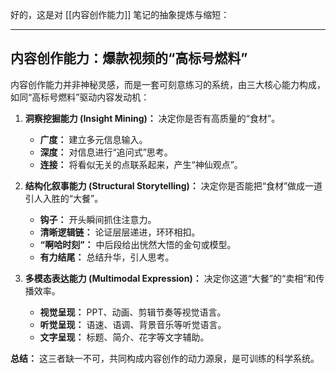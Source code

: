 好的，这是对 [[内容创作能力]] 笔记的抽象提炼与缩短：

---

## 内容创作能力：爆款视频的“高标号燃料”

内容创作能力并非神秘灵感，而是一套可刻意练习的系统，由三大核心能力构成，如同“高标号燃料”驱动内容发动机：

1.  **洞察挖掘能力 (Insight Mining)：** 决定你是否有高质量的“食材”。
    *   **广度：** 建立多元信息输入。
    *   **深度：** 对信息进行“追问式”思考。
    *   **连接：** 将看似无关的点联系起来，产生“神仙观点”。

2.  **结构化叙事能力 (Structural Storytelling)：** 决定你是否能把“食材”做成一道引人入胜的“大餐”。
    *   **钩子：** 开头瞬间抓住注意力。
    *   **清晰逻辑链：** 论证层层递进，环环相扣。
    *   **“啊哈时刻”：** 中后段给出恍然大悟的金句或模型。
    *   **有力结尾：** 总结升华，引人思考。

3.  **多模态表达能力 (Multimodal Expression)：** 决定你这道“大餐”的“卖相”和传播效率。
    *   **视觉呈现：** PPT、动画、剪辑节奏等视觉语言。
    *   **听觉呈现：** 语速、语调、背景音乐等听觉语言。
    *   **文字呈现：** 标题、简介、花字等文字辅助。

**总结：** 这三者缺一不可，共同构成内容创作的动力源泉，是可训练的科学系统。